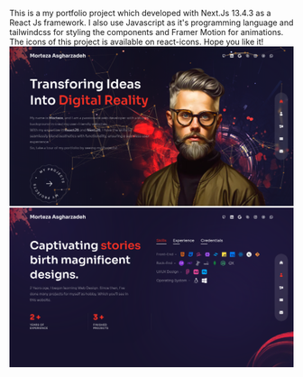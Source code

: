 This is a my portfolio project which developed with Next.Js 13.4.3 as a React Js framework.
I also use Javascript as it's programming language and tailwindcss for styling the components and Framer Motion for animations.
The icons of this project is available on react-icons.
Hope you like it!
![HomePage](./public/Home.png)
![HomePage](./public/About.png)